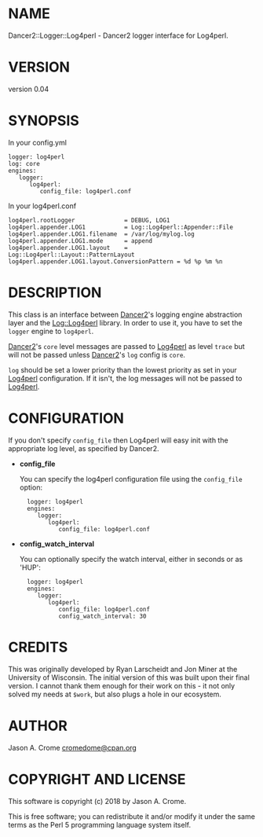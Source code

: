 # NAME

Dancer2::Logger::Log4perl - Dancer2 logger interface for Log4perl. 

# VERSION

version 0.04

# SYNOPSIS

In your config.yml

    logger: log4perl
    log: core
    engines:
       logger:
          log4perl:
             config_file: log4perl.conf

In your log4perl.conf

    log4perl.rootLogger              = DEBUG, LOG1
    log4perl.appender.LOG1           = Log::Log4perl::Appender::File
    log4perl.appender.LOG1.filename  = /var/log/mylog.log
    log4perl.appender.LOG1.mode      = append
    log4perl.appender.LOG1.layout    = Log::Log4perl::Layout::PatternLayout
    log4perl.appender.LOG1.layout.ConversionPattern = %d %p %m %n

# DESCRIPTION

This class is an interface between [Dancer2](https://metacpan.org/pod/Dancer2)'s logging engine abstraction
layer and the [Log::Log4perl](https://metacpan.org/pod/Log::Log4perl) library. In order to use it, you have to
set the `logger` engine to `log4perl`.

[Dancer2](https://metacpan.org/pod/Dancer2)'s `core` level messages are passed to [Log4perl](https://metacpan.org/pod/Log4perl) as level `trace`
but will not be passed unless [Dancer2](https://metacpan.org/pod/Dancer2)'s `log` config is `core`.

`log` should be set a lower priority than the lowest priority as set in your
[Log4perl](https://metacpan.org/pod/Log4perl) configuration. If it isn't, the log messages will not be passed 
to [Log4perl](https://metacpan.org/pod/Log4perl).

# CONFIGURATION

If you don't specify `config_file` then Log4perl will easy init with the 
appropriate log level, as specified by Dancer2.

- **config\_file**

    You can specify the log4perl configuration file using the `config_file` option:

        logger: log4perl
        engines:
           logger:
              log4perl:
                 config_file: log4perl.conf

- **config\_watch\_interval**

    You can optionally specify the watch interval, either in seconds or as 'HUP':

        logger: log4perl
        engines:
           logger:
              log4perl:
                 config_file: log4perl.conf
                 config_watch_interval: 30

# CREDITS

This was originally developed by Ryan Larscheidt and Jon Miner at the
University of Wisconsin. The initial version of this was built upon their
final version. I cannot thank them enough for their work on this - it not
only solved my needs at `$work`, but also plugs a hole in our ecosystem.

# AUTHOR

Jason A. Crome <cromedome@cpan.org>

# COPYRIGHT AND LICENSE

This software is copyright (c) 2018 by Jason A. Crome.

This is free software; you can redistribute it and/or modify it under
the same terms as the Perl 5 programming language system itself.
